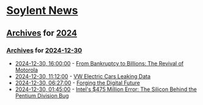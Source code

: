 # [Soylent News](../../../README.md)

## [Archives](../../index.md) for [2024](../index.md)

### [Archives](../../index.md) for [2024-12-30](index.md)

* [2024-12-30, 16:00:00](https://soylentnews.org/article.pl?sid=24/12/29/1519221&from=rss) - [From Bankruptcy to Billions: The Revival of Motorola](https://soylentnews.org/article.pl?sid=24/12/29/1519221&from=rss)
* [2024-12-30, 11:12:00](https://soylentnews.org/article.pl?sid=24/12/29/1438231&from=rss) - [VW Electric Cars Leaking Data](https://soylentnews.org/article.pl?sid=24/12/29/1438231&from=rss)
* [2024-12-30, 06:27:00](https://soylentnews.org/article.pl?sid=24/12/29/1428219&from=rss) - [Forging the Digital Future](https://soylentnews.org/article.pl?sid=24/12/29/1428219&from=rss)
* [2024-12-30, 01:45:00](https://soylentnews.org/article.pl?sid=24/12/29/1415255&from=rss) - [Intel's $475 Million Error: The Silicon Behind the Pentium Division Bug](https://soylentnews.org/article.pl?sid=24/12/29/1415255&from=rss)
